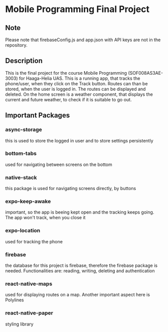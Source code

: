 # Mobile Programming Final Project

## Note
Please note that firebaseConfig.js and app.json with API keys are not in the repository.

## Description
This is the final project for the course Mobile Programming (SOF008AS3AE-3003) for Haaga-Helia UAS. This is a running app, that tracks the phone/user, when they click on the Track button. Routes can than be stored, when the user is logged in. The routes can be displayed and deleted. On the home screen is a weather component, that displays the current and future weather, to check if it is suitable to go out. 

## Important Packages

### async-storage
this is used to store the logged in user and to store settings persistently
### bottom-tabs
used for navigating between screens on the bottom
### native-stack
this package is used for navigating screens directly, by buttons
### expo-keep-awake
important, so the app is beeing kept open and the tracking keeps going. The app won't track, when you close it
### expo-location
used for tracking the phone
### firebase
the database for this project is firebase, therefore the firebase package is needed. Functionalities are: reading, writing, deleting and authentication
### react-native-maps
used for displaying routes on a map. Another important aspect here is Polylines
### react-native-paper
styling library
